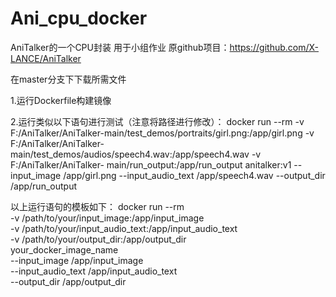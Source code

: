 # Ani_cpu_docker
AniTalker的一个CPU封装
用于小组作业
原github项目：https://github.com/X-LANCE/AniTalker


在master分支下下载所需文件

1.运行Dockerfile构建镜像

2.运行类似以下语句进行测试（注意将路径进行修改）：
  docker run --rm -v F:/AniTalker/AniTalker-main/test_demos/portraits/girl.png:/app/girl.png -v F:/AniTalker/AniTalker-main/test_demos/audios/speech4.wav:/app/speech4.wav -v F:/AniTalker/AniTalker- main/run_output:/app/run_output anitalker:v1 --input_image /app/girl.png --input_audio_text /app/speech4.wav --output_dir /app/run_output
  
  以上运行语句的模板如下：
  docker run --rm \
-v /path/to/your/input_image:/app/input_image \
-v /path/to/your/input_audio_text:/app/input_audio_text \
-v /path/to/your/output_dir:/app/output_dir \
your_docker_image_name \
--input_image /app/input_image \
--input_audio_text /app/input_audio_text \
--output_dir /app/output_dir
